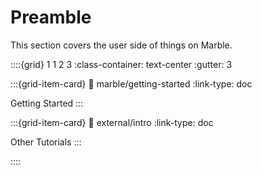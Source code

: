 # Preamble

This section covers the user side of things on Marble.

::::{grid} 1 1 2 3
:class-container: text-center
:gutter: 3

:::{grid-item-card}
:link: marble/getting-started
:link-type: doc

Getting Started
:::

:::{grid-item-card}
:link: external/intro
:link-type: doc

Other Tutorials
:::


::::
